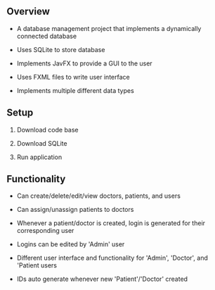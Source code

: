 ## Overview

  - A database management project that implements a dynamically 
    connected database
    
  - Uses SQLite to store database
    
  - Implements JavFX to provide a GUI to the user
  
  - Uses FXML files to write user interface
  
  - Implements multiple different data types
  
## Setup

  1. Download code base 
  
  2. Download SQLite
  
  3. Run application
    
    
## Functionality

  - Can create/delete/edit/view doctors, patients, and users
  
  - Can assign/unassign patients to doctors
  
  - Whenever a patient/doctor is created, login is generated for their corresponding user
  
  - Logins can be edited by 'Admin' user
  
  - Different user interface and functionality for 'Admin', 'Doctor', and 'Patient users
  
  - IDs auto generate whenever new 'Patient'/'Doctor' created 
 
